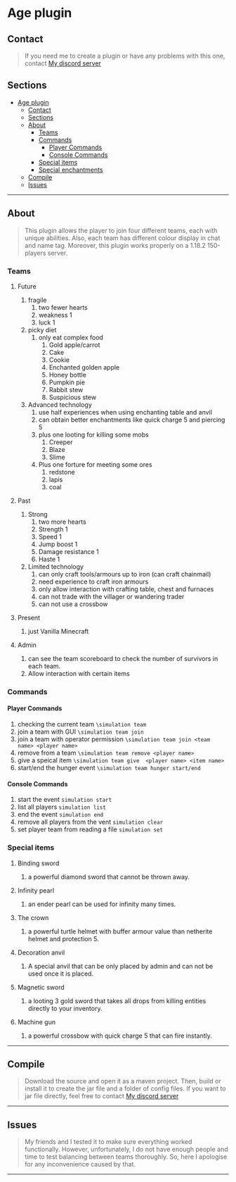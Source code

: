 # Age plugin
## Contact
>If you need me to create a plugin or have any problems with this one, contact [My discord server][discord]
## Sections
- [Age plugin](#age-plugin)
  - [Contact](#contact)
  - [Sections](#sections)
  - [About](#about)
    - [Teams](#teams)
    - [Commands](#commands)
      - [Player Commands](#player-commands)
      - [Console Commands](#console-commands)
    - [Special items](#special-items)
    - [Special enchantments](#special-enchantments)
  - [Compile](#compile)
  - [Issues](#issues)
---
## About
>This plugin allows the player to join four different teams, each with unique abilities. Also, each team has different colour display in chat and name tag. Moreover, this plugin works properly on a 1.18.2 150-players server.
### Teams
   1. Future
      1. fragile
         1. two fewer hearts
         2. weakness 1
         3. luck 1
      2.  picky diet
          1.  only eat complex food
              1.  Gold apple/carrot
              2.  Cake
              3.  Cookie
              4.  Enchanted golden apple
              5.  Honey bottle
              6.  Pumpkin pie
              7.  Rabbit stew
              8.  Suspicious stew
      3.  Advanced technology
          1.  use half experiences when using enchanting table and anvil
          2. can obtain better enchantments like quick charge 5 and piercing 5
          3.   plus one looting for killing some mobs
               1.   Creeper
               2.   Blaze
               3.   Slime
          4. Plus one forture for meeting some ores  
             1.  redstone
             2.  lapis
             3.  coal   
   
   2. Past
      1. Strong
         1. two more hearts
         2. Strength 1
         3. Speed 1
         4. Jump boost 1
         5. Damage resistance 1
         6. Haste 1
      2. Limited technology
         1. can only craft tools/armours up to iron (can craft chainmail)
         2. need experience to craft iron armours
         3. only allow interaction with crafting table, chest and furnaces
         4. can not trade with the villager or wandering trader
         5. can not use a crossbow
   3. Present
      1. just Vanilla Minecraft
   4. Admin
      1. can see the team scoreboard to check the number of survivors in each team. 
      2. Allow interaction with certain items
### Commands
#### Player Commands
   1. checking the current team ```\simulation team ```
   1. join a team with GUI ```\simulation team join ``` 
   2. join a team with operator permission ```\simulation team join <team name> <player name>``` 
   3. remove from a team ```\simulation team remove <player name>``` 
   4. give a speical item ```\simulation team give  <player name> <item name>``` 
   5. start/end the hunger event ```\simulation team hunger start/end``` 
#### Console Commands
  1. start the event ```simulation start```  
  2. list all players ```simulation list```
  3. end the event ```simulation end```
  4. remove all players from the vent ```simulation clear```  
  5. set player team from reading a file ```simulation set``` 
### Special items
 1.  Binding sword
     1. a powerful diamond sword that cannot be thrown away.
 2.  Infinity pearl
     1.  an ender pearl can be used for infinity many times.
 3.  The crown
     1.  a powerful turtle helmet with buffer armour value than netherite helmet and protection 5.

 4.  Decoration anvil
     1.  A special anvil that can be only placed by admin and can not be used once it is placed.
 5.  Magnetic sword
     1.  a looting 3 gold sword that takes all drops from killing entities directly to your inventory.
 6.  Machine gun
     1. a powerful crossbow with quick charge 5 that can fire instantly. 

---
## Compile
>Download the source and open it as a maven project. Then, build or install it to create the jar file and a folder of config files.
If you want to jar file directly, feel free to contact [My discord server][discord]
---
## Issues

>My friends and I tested it to make sure everything worked functionally. However, unfortunately, I do not have enough people and time to test balancing between teams thoroughly. 
So, here I apologise for any inconvenience caused by that.
---

[discord]: https://discord.com/channels/874340350062362681/874340350062362684
